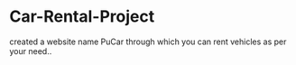 # Car-Rental-Project
created a website name PuCar through which you can rent vehicles as per your need..
